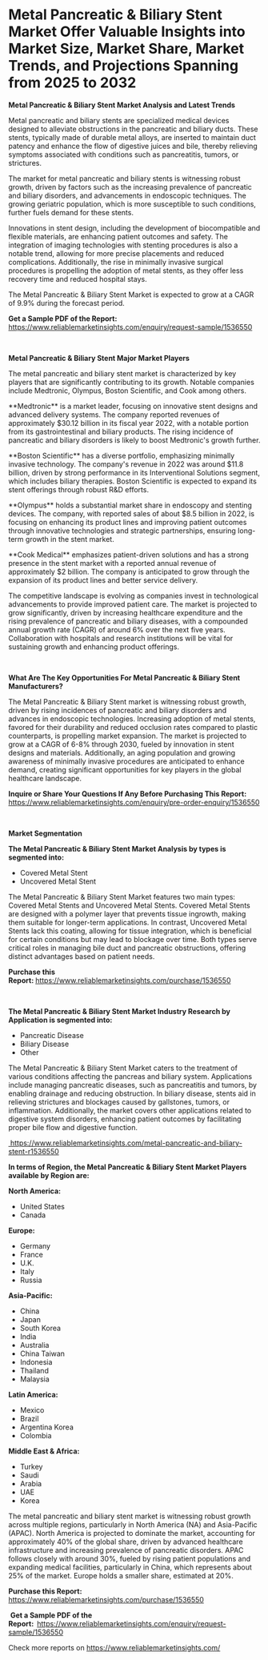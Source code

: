 <p><h1>Metal Pancreatic & Biliary Stent Market Offer Valuable Insights into Market Size, Market Share, Market Trends, and Projections Spanning from 2025 to 2032</h1></p><p><strong>Metal Pancreatic & Biliary Stent Market Analysis and Latest Trends</strong></p>
<p><p>Metal pancreatic and biliary stents are specialized medical devices designed to alleviate obstructions in the pancreatic and biliary ducts. These stents, typically made of durable metal alloys, are inserted to maintain duct patency and enhance the flow of digestive juices and bile, thereby relieving symptoms associated with conditions such as pancreatitis, tumors, or strictures.</p><p>The market for metal pancreatic and biliary stents is witnessing robust growth, driven by factors such as the increasing prevalence of pancreatic and biliary disorders, and advancements in endoscopic techniques. The growing geriatric population, which is more susceptible to such conditions, further fuels demand for these stents. </p><p>Innovations in stent design, including the development of biocompatible and flexible materials, are enhancing patient outcomes and safety. The integration of imaging technologies with stenting procedures is also a notable trend, allowing for more precise placements and reduced complications. Additionally, the rise in minimally invasive surgical procedures is propelling the adoption of metal stents, as they offer less recovery time and reduced hospital stays. </p><p>The Metal Pancreatic & Biliary Stent Market is expected to grow at a CAGR of 9.9% during the forecast period.</p></p>
<p><strong>Get a Sample PDF of the Report:&nbsp;</strong> <a href="https://www.reliablemarketinsights.com/enquiry/request-sample/1536550?utm_campaign=3173&utm_medium=2&utm_source=Github&utm_content=ia&utm_term=04032025&utm_id=metal-pancreatic-biliary-stent">https://www.reliablemarketinsights.com/enquiry/request-sample/1536550</a></p>
<p>&nbsp;</p>
<p><strong>Metal Pancreatic & Biliary Stent Major Market Players</strong></p>
<p><p>The metal pancreatic and biliary stent market is characterized by key players that are significantly contributing to its growth. Notable companies include Medtronic, Olympus, Boston Scientific, and Cook among others.</p><p>**Medtronic** is a market leader, focusing on innovative stent designs and advanced delivery systems. The company reported revenues of approximately $30.12 billion in its fiscal year 2022, with a notable portion from its gastrointestinal and biliary products. The rising incidence of pancreatic and biliary disorders is likely to boost Medtronic's growth further.</p><p>**Boston Scientific** has a diverse portfolio, emphasizing minimally invasive technology. The company's revenue in 2022 was around $11.8 billion, driven by strong performance in its Interventional Solutions segment, which includes biliary therapies. Boston Scientific is expected to expand its stent offerings through robust R&D efforts.</p><p>**Olympus** holds a substantial market share in endoscopy and stenting devices. The company, with reported sales of about $8.5 billion in 2022, is focusing on enhancing its product lines and improving patient outcomes through innovative technologies and strategic partnerships, ensuring long-term growth in the stent market.</p><p>**Cook Medical** emphasizes patient-driven solutions and has a strong presence in the stent market with a reported annual revenue of approximately $2 billion. The company is anticipated to grow through the expansion of its product lines and better service delivery.</p><p>The competitive landscape is evolving as companies invest in technological advancements to provide improved patient care. The market is projected to grow significantly, driven by increasing healthcare expenditure and the rising prevalence of pancreatic and biliary diseases, with a compounded annual growth rate (CAGR) of around 6% over the next five years. Collaboration with hospitals and research institutions will be vital for sustaining growth and enhancing product offerings.</p></p>
<p>&nbsp;</p>
<p><strong>What Are The Key Opportunities For Metal Pancreatic & Biliary Stent Manufacturers?</strong></p>
<p><p>The Metal Pancreatic & Biliary Stent market is witnessing robust growth, driven by rising incidences of pancreatic and biliary disorders and advances in endoscopic technologies. Increasing adoption of metal stents, favored for their durability and reduced occlusion rates compared to plastic counterparts, is propelling market expansion. The market is projected to grow at a CAGR of 6-8% through 2030, fueled by innovation in stent designs and materials. Additionally, an aging population and growing awareness of minimally invasive procedures are anticipated to enhance demand, creating significant opportunities for key players in the global healthcare landscape.</p></p>
<p><strong>Inquire or Share Your Questions If Any Before Purchasing This Report:</strong> <a href="https://www.reliablemarketinsights.com/enquiry/pre-order-enquiry/1536550?utm_campaign=3173&utm_medium=2&utm_source=Github&utm_content=ia&utm_term=04032025&utm_id=metal-pancreatic-biliary-stent">https://www.reliablemarketinsights.com/enquiry/pre-order-enquiry/1536550</a></p>
<p>&nbsp;</p>
<p><strong>Market Segmentation</strong></p>
<p><strong>The Metal Pancreatic & Biliary Stent Market Analysis by types is segmented into:</strong></p>
<p><ul><li>Covered Metal Stent</li><li>Uncovered Metal Stent</li></ul></p>
<p><p>The Metal Pancreatic & Biliary Stent Market features two main types: Covered Metal Stents and Uncovered Metal Stents. Covered Metal Stents are designed with a polymer layer that prevents tissue ingrowth, making them suitable for longer-term applications. In contrast, Uncovered Metal Stents lack this coating, allowing for tissue integration, which is beneficial for certain conditions but may lead to blockage over time. Both types serve critical roles in managing bile duct and pancreatic obstructions, offering distinct advantages based on patient needs.</p></p>
<p><strong>Purchase this Report:&nbsp;</strong><a href="https://www.reliablemarketinsights.com/purchase/1536550?utm_campaign=3173&utm_medium=2&utm_source=Github&utm_content=ia&utm_term=04032025&utm_id=metal-pancreatic-biliary-stent">https://www.reliablemarketinsights.com/purchase/1536550</a></p>
<p>&nbsp;</p>
<p><strong>The Metal Pancreatic & Biliary Stent Market Industry Research by Application is segmented into:</strong></p>
<p><ul><li>Pancreatic Disease</li><li>Biliary Disease</li><li>Other</li></ul></p>
<p><p>The Metal Pancreatic & Biliary Stent Market caters to the treatment of various conditions affecting the pancreas and biliary system. Applications include managing pancreatic diseases, such as pancreatitis and tumors, by enabling drainage and reducing obstruction. In biliary disease, stents aid in relieving strictures and blockages caused by gallstones, tumors, or inflammation. Additionally, the market covers other applications related to digestive system disorders, enhancing patient outcomes by facilitating proper bile flow and digestive function.</p></p>
<p><a href="https://www.reliablemarketinsights.com/metal-pancreatic-and-biliary-stent-r1536550?utm_campaign=3173&utm_medium=2&utm_source=Github&utm_content=ia&utm_term=04032025&utm_id=metal-pancreatic-biliary-stent">&nbsp;https://www.reliablemarketinsights.com/metal-pancreatic-and-biliary-stent-r1536550</a></p>
<p><strong>In terms of Region, the Metal Pancreatic & Biliary Stent Market Players available by Region are:</strong></p>
<p>
    <p> <strong> North America: </strong>
        <ul>
            <li>United States</li>
            <li>Canada</li>
        </ul>
        </p> 
    <p> <strong> Europe: </strong>
        <ul>
            <li>Germany</li>
            <li>France</li>
            <li>U.K.</li>
            <li>Italy</li>
            <li>Russia</li>
        </ul>
        </p> 
    <p> <strong> Asia-Pacific: </strong>
        <ul>
            <li>China</li>
            <li>Japan</li>
            <li>South Korea</li>
            <li>India</li>
            <li>Australia</li>
            <li>China Taiwan</li>
            <li>Indonesia</li>
            <li>Thailand</li>
            <li>Malaysia</li>
        </ul>
        </p> 
    <p> <strong> Latin America: </strong>
        <ul>
            <li>Mexico</li>
            <li>Brazil</li>
            <li>Argentina Korea</li>
            <li>Colombia</li>
        </ul>
        </p> 
    <p> <strong> Middle East & Africa: </strong>
        <ul>
            <li>Turkey</li>
            <li>Saudi</li>
            <li>Arabia</li>
            <li>UAE</li>
            <li>Korea</li>
        </ul>
    </p>
    </p>
<p><p>The metal pancreatic and biliary stent market is witnessing robust growth across multiple regions, particularly in North America (NA) and Asia-Pacific (APAC). North America is projected to dominate the market, accounting for approximately 40% of the global share, driven by advanced healthcare infrastructure and increasing prevalence of pancreatic disorders. APAC follows closely with around 30%, fueled by rising patient populations and expanding medical facilities, particularly in China, which represents about 25% of the market. Europe holds a smaller share, estimated at 20%.</p></p>
<p><strong>Purchase this Report: </strong><a href="https://www.reliablemarketinsights.com/purchase/1536550?utm_campaign=3173&utm_medium=2&utm_source=Github&utm_content=ia&utm_term=04032025&utm_id=metal-pancreatic-biliary-stent">https://www.reliablemarketinsights.com/purchase/1536550</a></p>
<p>&nbsp;<strong>Get a Sample PDF of the Report:&nbsp;&nbsp;</strong><a href="https://www.reliablemarketinsights.com/enquiry/request-sample/1536550?utm_campaign=3173&utm_medium=2&utm_source=Github&utm_content=ia&utm_term=04032025&utm_id=metal-pancreatic-biliary-stent">https://www.reliablemarketinsights.com/enquiry/request-sample/1536550</a></p>
<p><strong></strong></p>
<p>Check more reports on <a href="https://www.reliablemarketinsights.com/?utm_campaign=3173&utm_medium=2&utm_source=Github&utm_content=ia&utm_term=04032025&utm_id=metal-pancreatic-biliary-stent">https://www.reliablemarketinsights.com/</a></p>